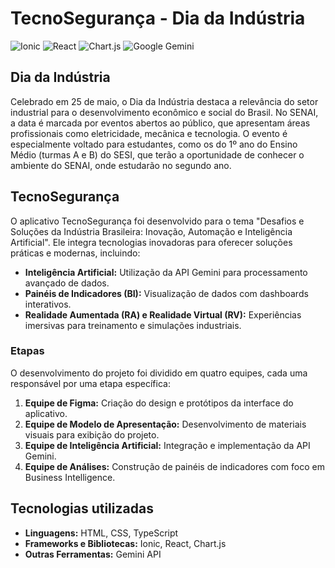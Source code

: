 # TecnoSegurança - Dia da Indústria

<div align="left">

![Ionic](https://img.shields.io/badge/Ionic-%233880FF.svg?style=for-the-badge&logo=Ionic&logoColor=white)
![React](https://img.shields.io/badge/react-%2320232a.svg?style=for-the-badge&logo=react&logoColor=%2361DAFB)
![Chart.js](https://img.shields.io/badge/chart.js-F5788D.svg?style=for-the-badge&logo=chart.js&logoColor=white)
![Google Gemini](https://img.shields.io/badge/google%20gemini-8E75B2?style=for-the-badge&logo=google%20gemini&logoColor=white)
</div>

## Dia da Indústria
Celebrado em 25 de maio, o Dia da Indústria destaca a relevância do setor industrial para o desenvolvimento econômico e social do Brasil. No SENAI, a data é marcada por eventos abertos ao público, que apresentam áreas profissionais como eletricidade, mecânica e tecnologia. O evento é especialmente voltado para estudantes, como os do 1º ano do Ensino Médio (turmas A e B) do SESI, que terão a oportunidade de conhecer o ambiente do SENAI, onde estudarão no segundo ano.

## TecnoSegurança
O aplicativo TecnoSegurança foi desenvolvido para o tema "Desafios e Soluções da Indústria Brasileira: Inovação, Automação e Inteligência Artificial". Ele integra tecnologias inovadoras para oferecer soluções práticas e modernas, incluindo:
  
- **Inteligência Artificial:** Utilização da API Gemini para processamento avançado de dados.
- **Painéis de Indicadores (BI):** Visualização de dados com dashboards interativos.
- **Realidade Aumentada (RA) e Realidade Virtual (RV):** Experiências imersivas para treinamento e simulações industriais.

### Etapas
O desenvolvimento do projeto foi dividido em quatro equipes, cada uma responsável por uma etapa específica:

1. **Equipe de Figma:** Criação do design e protótipos da interface do aplicativo.
2. **Equipe de Modelo de Apresentação:** Desenvolvimento de materiais visuais para exibição do projeto.
3. **Equipe de Inteligência Artificial:** Integração e implementação da API Gemini.
4. **Equipe de Análises:** Construção de painéis de indicadores com foco em Business Intelligence.

## Tecnologias utilizadas

- **Linguagens:** HTML, CSS, TypeScript
- **Frameworks e Bibliotecas:** Ionic, React, Chart.js
- **Outras Ferramentas:** Gemini API